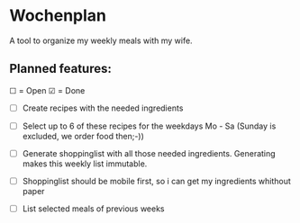 # Wochenplan

A tool to organize my weekly meals with my wife.

## Planned features:

&#9744; = Open
&#9745; = Done

- &#9744; Create recipes with the needed ingredients

- &#9744; Select up to 6 of these recipes for the weekdays Mo - Sa (Sunday is excluded, we order food then;-))

- &#9744; Generate shoppinglist with all those needed ingredients.
  Generating makes this weekly list immutable.

- &#9744; Shoppinglist should be mobile first, so i can get my ingredients whithout paper

- &#9744; List selected meals of previous weeks
